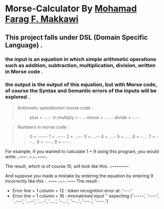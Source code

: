 # Morse-Calculator By [Mohamad Farag F. Makkawi](https://github.com/Makkawi011)

## This project falls under DSL (Domain Specific Language) .
### the **input** is an equation in which simple arithmetic operations such as addition, subtraction, multiplication, division, written in Morse code .
### the **output** is the output of this equation, but with Morse code, of course the Syntax and Semantic errors of the inputs will be explored .

> Arithmetic operationsin morse code  : 
>> plus =  .-.-.   \n
>> multiply =  -..-
>> minus =  -....-
>> divide =  -..-.
          
> Numbers in morse code  :       
>> 0 = -----
>> 1 = .----
>> 2 = ..---
>> 3 = ...--
>> 4 = ....-
>> 5 = .....
>> 6 = -....
>> 7 = --...
>> 8 = ---..
>> 9 = ----.
 
For example, if you wanted to calculate 1 + 9 using this program, you would write:      **.---- .-.-. ----.**

The result, which is of course 10, will look like this:    **.---------**

And suppose you made a mistake by entering the equation by entering 9 incorrectly like this :     **.---- .-.-. ----**
The result :
- Error line = 1 column = 12 : token recognition error at: '----'
- Error line = 1 column = 16 : mismatched input '<EOF>' expecting {'-----', '.----', '..---', '...--', '....-', '.....', '-....', '--...', '---..', '----.'}
